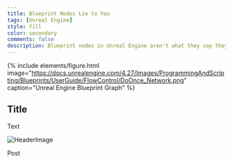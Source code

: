 ```yaml
---
title: Blueprint Nodes Lie to You
tags: [Unreal Engine]
style: fill
color: secondary
comments: false
description: Blueprint nodes in Unreal Engine aren't what they say they are. Learn more...
---
```


{% include elements/figure.html image="https://docs.unrealengine.com/4.27/Images/ProgrammingAndScripting/Blueprints/UserGuide/FlowControl/DoOnce_Network.png" caption="Unreal Engine Blueprint Graph" %}

## Title

Text

![HeaderImage](https://docs.unrealengine.com/4.27/Images/ProgrammingAndScripting/Blueprints/UserGuide/FlowControl/DoOnce_Network.png)

Post